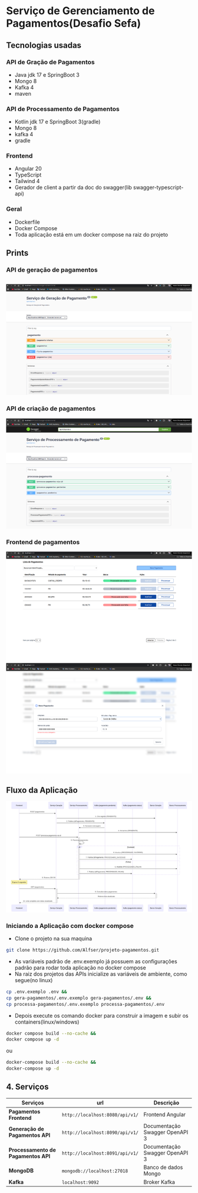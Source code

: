 # Serviço de Gerenciamento de Pagamentos(Desafio Sefa)
## Tecnologias usadas
### API de Gração de Pagamentos
- Java jdk 17 e SpringBoot 3
- Mongo 8
- Kafka 4
- maven
### API de Processamento de Pagamentos
- Kotlin jdk 17 e SpringBoot 3(gradle)
- Mongo 8
- kafka 4
- gradle
### Frontend
- Angular 20
- TypeScript
- Tailwind 4
- Gerador de client a partir da doc do swagger(lib swagger-typescript-api)
### Geral
- Dockerfile
- Docker Compose
- Toda aplicação está em um docker compose na raiz do projeto
## Prints
### API de geração de pagamentos
![gera](./doc/imagens/api-gera-pagamentos.png)
---
### API de criação de pagamentos
![processa](./doc/imagens/api-processa-pagamentos.png)
### Frontend de pagamentos
![front-lista](./doc/imagens/tela-listagem.png)
![front-formulario](./doc/imagens/tela-formulario.png)
## Fluxo da Aplicação
![diagrama de fluxo](./doc/imagens/diagrama-fluxo.png)

### Iniciando a Aplicação com docker compose
- Clone o projeto na sua maquina
```bash
git clone https://github.com/Alfser/projeto-pagamentos.git
```
- As variáveis padrão de .env.exemplo já possuem as configurações padrão para rodar toda aplicação no docker compose
- Na raiz dos projetos das APIs inicialize as variáveis de ambiente, como segue(no linux)
```bash
cp .env.exemplo .env &&
cp gera-pagamentos/.env.exemplo gera-pagamentos/.env &&
cp processa-pagamentos/.env.exemplo processa-pagamentos/.env
```
- Depois execute os comando docker para construir a imagem e subir os containers(linux/windows)
```bash
docker compose build --no-cache &&
docker compose up -d
```
ou
```bash
docker-compose build --no-cache &&
docker-compose up -d
```
## 4. Serviços

| Serviços               | url                          | Descrição                          |
|-----------------------|-----------------------------------|--------------------------------------|
| **Pagamentos Frontend**    | `http://localhost:8080/api/v1/` | Frontend Angular |
| **Generação de Pagamentos API**    | `http://localhost:8090/api/v1/` | Documentação Swagger OpenAPI 3              |
| **Processamento de Pagamentos API**    | `http://localhost:8091/api/v1/` | Documentação Swagger OpenAPI 3 |
| **MongoDB**          | `mongodb://localhost:27018`      | Banco de dados Mongo   |
| **Kafka**            | `localhost:9092`         | Broker Kafka                        |